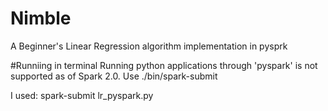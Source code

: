 # Nimble
A Beginner's Linear Regression algorithm implementation in pysprk

#Runniing in terminal
Running python applications through 'pyspark' is not supported as of Spark 2.0.
Use ./bin/spark-submit <python file>

I used:
spark-submit lr_pyspark.py
